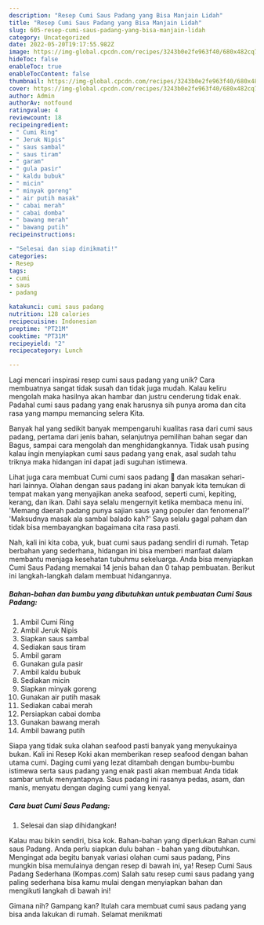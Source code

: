 ```yaml
---
description: "Resep Cumi Saus Padang yang Bisa Manjain Lidah"
title: "Resep Cumi Saus Padang yang Bisa Manjain Lidah"
slug: 605-resep-cumi-saus-padang-yang-bisa-manjain-lidah
category: Uncategorized
date: 2022-05-20T19:17:55.982Z
image: https://img-global.cpcdn.com/recipes/3243b0e2fe963f40/680x482cq70/cumi-saus-padang-foto-resep-utama.jpg
hideToc: false
enableToc: true
enableTocContent: false
thumbnail: https://img-global.cpcdn.com/recipes/3243b0e2fe963f40/680x482cq70/cumi-saus-padang-foto-resep-utama.jpg
cover: https://img-global.cpcdn.com/recipes/3243b0e2fe963f40/680x482cq70/cumi-saus-padang-foto-resep-utama.jpg
author: Admin
authorAv: notfound
ratingvalue: 4
reviewcount: 18
recipeingredient:
- " Cumi Ring"
- " Jeruk Nipis"
- " saus sambal"
- " saus tiram"
- " garam"
- " gula pasir"
- " kaldu bubuk"
- " micin"
- " minyak goreng"
- " air putih masak"
- " cabai merah"
- " cabai domba"
- " bawang merah"
- " bawang putih"
recipeinstructions:

- "Selesai dan siap dinikmati!"
categories:
- Resep
tags:
- cumi
- saus
- padang

katakunci: cumi saus padang 
nutrition: 128 calories
recipecuisine: Indonesian
preptime: "PT21M"
cooktime: "PT31M"
recipeyield: "2"
recipecategory: Lunch

---
```





Lagi mencari inspirasi resep cumi saus padang yang unik? Cara membuatnya sangat tidak susah dan tidak juga mudah. Kalau keliru mengolah maka hasilnya akan hambar dan justru cenderung tidak enak. Padahal cumi saus padang yang enak harusnya sih punya aroma dan cita rasa yang mampu memancing selera Kita.





Banyak hal yang sedikit banyak mempengaruhi kualitas rasa dari cumi saus padang, pertama dari jenis bahan, selanjutnya pemilihan bahan segar dan Bagus, sampai cara mengolah dan menghidangkannya. Tidak usah pusing kalau ingin menyiapkan cumi saus padang yang enak,      asal sudah tahu triknya maka hidangan ini dapat jadi suguhan istimewa.














Lihat juga cara membuat Cumi cumi saos padang 🦑 dan masakan sehari-hari lainnya. Olahan dengan saus padang ini akan banyak kita temukan di tempat makan yang menyajikan aneka seafood, seperti cumi, kepiting, kerang, dan ikan. Dahi saya selalu mengernyit ketika membaca menu ini. &#39;Memang daerah padang punya sajian saus yang populer dan fenomenal?&#39; &#39;Maksudnya masak ala sambal balado kah?&#39; Saya selalu gagal paham dan tidak bisa membayangkan bagaimana cita rasa pasti.






Nah, kali ini kita coba, yuk, buat cumi saus padang sendiri di rumah. Tetap berbahan yang sederhana, hidangan ini bisa memberi manfaat dalam membantu menjaga kesehatan tubuhmu sekeluarga. Anda bisa menyiapkan Cumi Saus Padang memakai 14 jenis bahan dan 0 tahap pembuatan. Berikut ini langkah-langkah dalam membuat hidangannya.

<!--inarticleads1-->

##### Bahan-bahan dan bumbu yang dibutuhkan untuk pembuatan Cumi Saus Padang:

1. Ambil  Cumi Ring
1. Ambil  Jeruk Nipis
1. Siapkan  saus sambal
1. Sediakan  saus tiram
1. Ambil  garam
1. Gunakan  gula pasir
1. Ambil  kaldu bubuk
1. Sediakan  micin
1. Siapkan  minyak goreng
1. Gunakan  air putih masak
1. Sediakan  cabai merah
1. Persiapkan  cabai domba
1. Gunakan  bawang merah
1. Ambil  bawang putih


Siapa yang tidak suka olahan seafood pasti banyak yang menyukainya bukan. Kali ini Resep Koki akan memberikan resep seafood dengan bahan utama cumi. Daging cumi yang lezat ditambah dengan bumbu-bumbu istimewa serta saus padang yang enak pasti akan membuat Anda tidak sambar untuk menyantapnya. Saus padang ini rasanya pedas, asam, dan manis, menyatu dengan daging cumi yang kenyal. 

<!--inarticleads2-->

##### Cara buat Cumi Saus Padang:


1. Selesai dan siap dihidangkan!

Kalau mau bikin sendiri, bisa kok. Bahan-bahan yang diperlukan Bahan cumi saus Padang. Anda perlu siapkan dulu bahan - bahan yang dibutuhkan. Mengingat ada begitu banyak variasi olahan cumi saus padang, Pins mungkin bisa memulainya dengan resep di bawah ini, ya! Resep Cumi Saus Padang Sederhana (Kompas.com) Salah satu resep cumi saus padang yang paling sederhana bisa kamu mulai dengan menyiapkan bahan dan mengikuti langkah di bawah ini! 

Gimana nih? Gampang kan? Itulah cara membuat cumi saus padang yang bisa anda lakukan di rumah. Selamat menikmati
